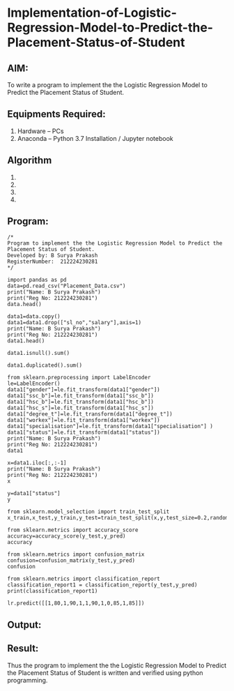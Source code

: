 # Implementation-of-Logistic-Regression-Model-to-Predict-the-Placement-Status-of-Student

## AIM:
To write a program to implement the the Logistic Regression Model to Predict the Placement Status of Student.

## Equipments Required:
1. Hardware – PCs
2. Anaconda – Python 3.7 Installation / Jupyter notebook

## Algorithm
1. 
2. 
3. 
4. 

## Program:
```
/*
Program to implement the the Logistic Regression Model to Predict the Placement Status of Student.
Developed by: B Surya Prakash
RegisterNumber:  212224230281
*/
```
```
import pandas as pd
data=pd.read_csv("Placement_Data.csv")
print("Name: B Surya Prakash")
print("Reg No: 212224230281")
data.head()
```
```
data1=data.copy()
data1=data1.drop(["sl_no","salary"],axis=1)
print("Name: B Surya Prakash")
print("Reg No: 212224230281")
data1.head()
```
```
data1.isnull().sum()
```
```
data1.duplicated().sum()
```
```
from sklearn.preprocessing import LabelEncoder
le=LabelEncoder()
data1["gender"]=le.fit_transform(data1["gender"])
data1["ssc_b"]=le.fit_transform(data1["ssc_b"])
data1["hsc_b"]=le.fit_transform(data1["hsc_b"])
data1["hsc_s"]=le.fit_transform(data1["hsc_s"])
data1["degree_t"]=le.fit_transform(data1["degree_t"])
data1["workex"]=le.fit_transform(data1["workex"])
data1["specialisation"]=le.fit_transform(data1["specialisation"] )     
data1["status"]=le.fit_transform(data1["status"])
print("Name: B Surya Prakash")
print("Reg No: 212224230281")
data1
```

```
x=data1.iloc[:,:-1]
print("Name: B Surya Prakash")
print("Reg No: 212224230281")
x
```

```
y=data1["status"]
y
```
```
from sklearn.model_selection import train_test_split
x_train,x_test,y_train,y_test=train_test_split(x,y,test_size=0.2,random_state=0)
```

```
from sklearn.metrics import accuracy_score
accuracy=accuracy_score(y_test,y_pred)
accuracy
```
```
from sklearn.metrics import confusion_matrix
confusion=confusion_matrix(y_test,y_pred)
confusion
```

```
from sklearn.metrics import classification_report
classification_report1 = classification_report(y_test,y_pred)
print(classification_report1)
```
```
lr.predict([[1,80,1,90,1,1,90,1,0,85,1,85]])
```
## Output:





## Result:
Thus the program to implement the the Logistic Regression Model to Predict the Placement Status of Student is written and verified using python programming.
